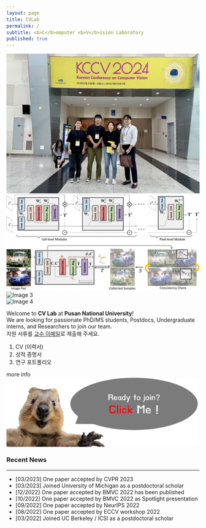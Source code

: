 ```yaml
---
layout: page
title: CVLab
permalink: /
subtitle: <b>C</b>omputer <b>V</b>ision Laboratory
published: true
---
```


<!-- 슬라이더 추가 -->
<div class="slider">
  <div><img src="https://raw.githubusercontent.com/pnu-computer-vision-lab/pnu-computer-vision-lab.github.io/main/img/main_1.jpg" alt="KCCV 2024"></div>
  <div>
    <a href="https://ieeexplore.ieee.org/document/9594706" target="_blank">
      <img src="https://raw.githubusercontent.com/pnu-computer-vision-lab/pnu-computer-vision-lab.github.io/main/img/main_2.png" alt="Pyramidal Semantic Correspondence Networks">
    </a>
  </div>
  <div><img src="{{ site.baseurl }}/img/image3.jpg" alt="Image 3"></div>
  <div><img src="{{ site.baseurl }}/img/image4.jpg" alt="Image 4"></div>
</div>

Welcome to **CV Lab** at **Pusan National University**!  
We are looking for passionate PhD/MS students, Postdocs, Undergraduate interns, and Researchers to join our team.  
지원 서류를 [교수 이메일](srjeonn@pusan.ac.kr)로 제출해 주세요.  
1. CV (이력서)
2. 성적 증명서
3. 연구 포트폴리오  

more info <a href="https://pnu-computer-vision-lab.github.io/people/joinus/">
    <img src="https://raw.githubusercontent.com/pnu-computer-vision-lab/pnu-computer-vision-lab.github.io/main/img/click.png" width="500" style="display: block; margin-left: 0;" />
</a>


### Recent News
<hr>

- [03/2023] One paper accepted by CVPR 2023
- [03/2023] Joined University of Michigan as a postdoctoral scholar
- [12/2022] One paper accepted by BMVC 2022 has been published
- [10/2022] One paper accepted by BMVC 2022 as Spotlight presentation
- [09/2022] One paper accepted by NeurIPS 2022
- [08/2022] One paper accepted by ECCV workshop 2022
- [03/2022] Joined UC Berkeley / ICSI as a postdoctoral scholar


